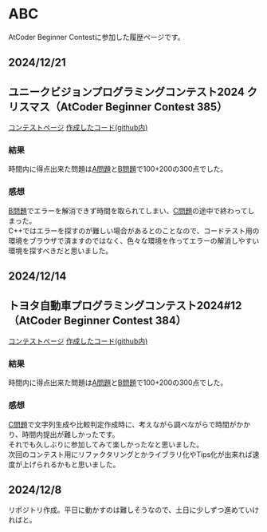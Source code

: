 # ABC
AtCoder Beginner Contestに参加した履歴ページです。

## 2024/12/21  
## ユニークビジョンプログラミングコンテスト2024 クリスマス（AtCoder Beginner Contest 385）  
[コンテストページ](https://atcoder.jp/contests/abc385) [作成したコード(github内)](https://github.com/HY-Games/ABC/tree/main/ABC385)  
### 結果  
時間内に得点出来た問題は[A問題](https://atcoder.jp/contests/abc385/tasks/abc385_a)と[B問題](https://atcoder.jp/contests/abc385/tasks/abc385_b)で100+200の300点でした。  
### 感想  
[B問題](https://atcoder.jp/contests/abc385/tasks/abc385_b)でエラーを解消できず時間を取られてしまい、[C問題](https://atcoder.jp/contests/abc385/tasks/abc385_c)の途中で終わってしまった。  
C++ではエラーを探すのが難しい場合があるとのことなので、コードテスト用の環境をブラウザで済ますのではなく、色々な環境を作ってエラーの解消しやすい環境を探すべきだと思いました。  

## 2024/12/14  
## トヨタ自動車プログラミングコンテスト2024#12（AtCoder Beginner Contest 384）  
[コンテストページ](https://atcoder.jp/contests/abc384) [作成したコード(github内)](https://github.com/HY-Games/ABC/tree/main/ABC384)  
### 結果  
時間内に得点出来た問題は[A問題](https://atcoder.jp/contests/abc384/tasks/abc384_a)と[B問題](https://atcoder.jp/contests/abc384/tasks/abc384_b)で100+200の300点でした。  
### 感想  
[C問題](https://atcoder.jp/contests/abc384/tasks/abc384_c)で文字列生成や比較判定作成時に、考えながら調べながらで時間がかかり、時間内提出が難しかったです。  
それでも久しぶりに参加してみて楽しかったなと思いました。  
次回のコンテスト用にリファクタリングとかライブラリ化やTips化が出来れば速度が上げられるかもと思いました。

## 2024/12/8  
リポジトリ作成。平日に動かすのは難しそうなので、土日に少しずつ進めていければと。  

